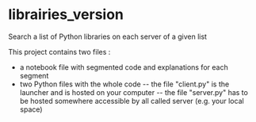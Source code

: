 # librairies_version
Search a list of Python libraries on each server of a given list

This project contains two files :
- a notebook file with segmented code and explanations for each segment
- two Python files with the whole code
-- the file "client.py" is the launcher and is hosted on your computer
-- the file "server.py" has to be hosted somewhere accessible by all called server (e.g. your local space)